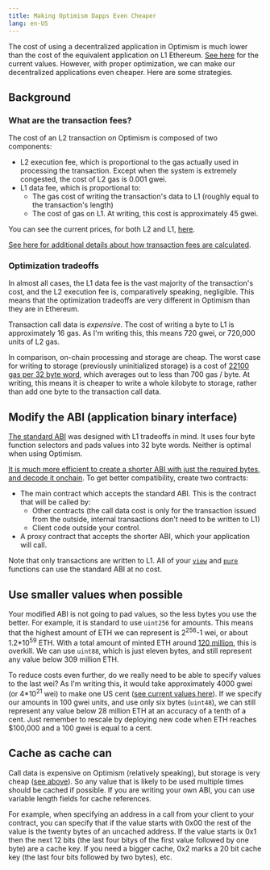 ```yaml
---
title: Making Optimism Dapps Even Cheaper
lang: en-US
---
```


The cost of using a decentralized application in Optimism is much lower than the cost of the equivalent application on L1 Ethereum.
[See here](https://l2fees.info/) for the current values.
However, with proper optimization, we can make our decentralized applications even cheaper.
Here are some strategies.


## Background

### What are the transaction fees?

The cost of an L2 transaction on Optimism is composed of two components:

- L2 execution fee, which is proportional to the gas actually used in processing the transaction.
  Except when the system is extremely congested, the cost of L2 gas is 0.001 gwei.
- L1 data fee, which is proportional to:
  - The gas cost of writing the transaction's data to L1 (roughly equal to the transaction's length)
  - The cost of gas on L1.
    At writing, this cost is approximately 45 gwei. 

You can see the current prices, for both L2 and L1, [here](https://public-grafana.optimism.io/). 

[See here for additional details about how transaction fees are calculated](transaction-fees.md).

### Optimization tradeoffs

In almost all cases, the L1 data fee is the vast majority of the transaction's cost, and the L2 execution fee is, comparatively speaking, negligible.
This means that the optimization tradeoffs are very different in Optimism than they are in Ethereum.

Transaction call data is *expensive*.
The cost of writing a byte to L1 is approximately 16 gas.
As I'm writing this, this means 720 gwei, or 720,000 units of L2 gas.

In comparison, on-chain processing and storage are cheap.
The worst case for writing to storage (previously uninitialized storage) is a cost of [22100 gas per 32 byte word](https://www.evm.codes/#55), which averages out to less than 700 gas / byte.
At writing, this means it is cheaper to write a whole kilobyte to storage, rather than add one byte to the transaction call data. 

## Modify the ABI (application binary interface)

[The standard ABI](https://docs.soliditylang.org/en/latest/abi-spec.html) was designed with L1 tradeoffs in mind. 
It uses four byte function selectors and pads values into 32 byte words. 
Neither is optimal when using Optimism.

[It is much more efficient to create a shorter ABI with just the required bytes, and decode it onchain](https://ethereum.org/en/developers/tutorials/short-abi/).
To get better compatibility, create two contracts:
- The main contract which accepts the standard ABI. This is the contract that will be called by:
  - Other contracts (the call data cost is only for the transaction issued from the outside, internal transactions don't need to be written to L1)
  - Client code outside your control.
- A proxy contract that accepts the shorter ABI, which your application will call. 

Note that only transactions are written to L1.
All of your [`view`](https://docs.soliditylang.org/en/latest/contracts.html#view-functions) and [`pure`](https://docs.soliditylang.org/en/latest/contracts.html#pure-functions) functions can use the standard ABI at no cost.


## Use smaller values when possible

Your modified ABI is not going to pad values, so the less bytes you use the better.
For example, it is standard to use `uint256` for amounts.
This means that the highest amount of ETH we can represent is 2<sup>256</sup>-1 wei, or about 1.2*10<sup>59</sup> ETH. 
With a total amount of minted ETH around [120 million](https://ycharts.com/indicators/ethereum_supply), this is overkill. 
We can use `uint88`, which is just eleven bytes, and still represent any value below 309 million ETH.


To reduce costs even further, do we really need to be able to specify values to the last wei? 
As I'm writing this, it would take approximately 4000 gwei (or 4*10<sup>21</sup> wei) to make one US cent ([see current values here](https://nomics.com/markets/gwei-gwei/usd-united-states-dollar)). 
If we specify our amounts in 100 gwei units, and use only six bytes (`uint48`), we can still represent any value below 28 million ETH at an accuracy of a tenth of a cent.
Just remember to rescale by deploying new code when ETH reaches $100,000 and a 100 gwei is equal to a cent.


## Cache as cache can

Call data is expensive on Optimism (relatively speaking), but storage is very cheap ([see above](#optimization-tradeoffs)).
So any value that is likely to be used multiple times should be cached if possible.
If you are writing your own ABI, you can use variable length fields for cache references.

For example, when specifying an address in a call from your client to your contract, you can specify that if the value starts with 0x00 the rest of the value is the twenty bytes of an uncached address. If the value starts ix 0x1 then the next 12 bits (the last four bitys of the first value followed by one byte) are a cache key. If you need a bigger cache, 0x2 marks a 20 bit cache key (the last four bits followed by two bytes), etc.
